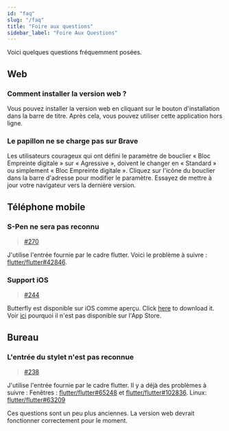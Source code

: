 ```yaml
---
id: "faq"
slug: "/faq"
title: "Foire aux questions"
sidebar_label: "Foire Aux Questions"
---
```


Voici quelques questions fréquemment posées.

## Web

### Comment installer la version web ?

Vous pouvez installer la version web en cliquant sur le bouton d'installation dans la barre de titre. Après cela, vous pouvez utiliser cette application hors ligne.

### Le papillon ne se charge pas sur Brave

Les utilisateurs courageux qui ont défini le paramètre de bouclier « Bloc Empreinte digitale » sur « Agressive », doivent le changer en « Standard » ou simplement « Bloc Empreinte digitale ». Cliquez sur l'icône du bouclier dans la barre d'adresse pour modifier le paramètre. Essayez de mettre à jour votre navigateur vers la dernière version.

## Téléphone mobile

### S-Pen ne sera pas reconnu

> [#270](https://github.com/LinwoodDev/Butterfly/issues/270)

J'utilise l'entrée fournie par le cadre flutter. Voici le problème à suivre : [flutter/flutter#42846](https://github.com/flutter/flutter/issues/42846).

### Support iOS

> [#244](https://github.com/LinwoodDev/Butterfly/issues/244)

Butterfly est disponible sur iOS comme aperçu. Click [here](https://butterfly.linwood.dev/downloads/ios) to download it. Voir [ici](https://github.com/LinwoodDev/Butterfly/issues/244#issuecomment-1935460878) pourquoi il n'est pas disponible sur l'App Store.

## Bureau

### L'entrée du stylet n'est pas reconnue

> [#238](https://github.com/LinwoodDev/Butterfly/issues/238)

J'utilise l'entrée fournie par le cadre flutter. Il y a déjà des problèmes à suivre : Fenêtres : [flutter/flutter#65248](https://github.com/flutter/flutter/issues/65248) et [flutter/flutter#102836](https://github.com/flutter/flutter/issues/102836). Linux: [flutter/flutter#63209](https://github.com/flutter/flutter/issues/63209)

Ces questions sont un peu plus anciennes. La version web devrait fonctionner correctement pour le moment.
